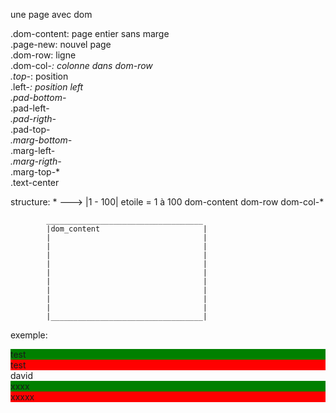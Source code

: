 une page avec dom
    <div>.dom-content: page entier sans marge</div>
    <div>.page-new: nouvel page</div>
    <div>.dom-row: ligne </div>
    <div>.dom-col-*: colonne dans dom-row</div>
    <div>.top-*: position </div>
    <div>.left-*: position left</div>
    <div>.pad-bottom-</div>*
    <div>.pad-left-*</div>
    <div>.pad-rigth-*</div>
    <div>.pad-top-*</div>
    <div>.marg-bottom-*</div>
    <div>.marg-left-*</div>
    <div>.marg-rigth-*</div>
    <div>.marg-top-*</div>
    <div>.text-center</div>

structure:                      * ---> |1 - 100| etoile = 1 à 100
    dom-content
        dom-row
            dom-col-*

            ___________________________________
            |dom_content                       |
            |                                  |
            |                                  |
            |                                  |
            |                                  |
            |                                  |
            |                                  |
            |                                  |
            |                                  |
            |                                  |
            |__________________________________|

exemple:

<div class="dom-content">
    <div class="dom-row">
            <div class="dom-col-1" style="background-color:green">test</div>
            <div class="dom-col-11 marg-bottom-50" style="background-color:red">test</div>
    </div>
    <div class="top-50 left-80">
        david
    </div>
    <div class="dom-row top-100 pad-top-100">
        <div class="dom-col-2" style="background-color:green">xxxx</div>
        <div class="dom-col-10" style="background-color:red">xxxxx</div>
    </div>
</div>
